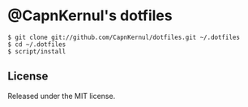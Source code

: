 # @CapnKernul's dotfiles #

    $ git clone git://github.com/CapnKernul/dotfiles.git ~/.dotfiles
    $ cd ~/.dotfiles
    $ script/install

## License ##

Released under the MIT license.
